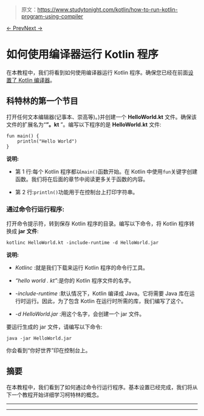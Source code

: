 > 原文：<https://www.studytonight.com/kotlin/how-to-run-kotlin-program-using-compiler>

[← Prev](/kotlin/first-program-in-kotlin-using-intellij-idea "Kotlin First Program")[Next →](/kotlin/kotlin-keywords-and-identifiers "Keywords and Identifiers")

# 如何使用编译器运行 Kotlin 程序

在本教程中，我们将看到如何使用编译器运行 Kotlin 程序。确保您已经在前面[设置了 Kotlin 编译器](https://www.studytonight.com/kotlin/kotlin-environment-setup)。

## 科特林的第一个节目

打开任何文本编辑器(记事本、崇高等)。)并创建一个 **HelloWorld.kt** 文件。确保该文件的扩展名为“**”。kt** ”。编写以下程序的是 **HelloWorld.kt** 文件:

```
fun main() {
    println("Hello World")
} 
```

**说明:**

*   第 1 行:每个 Kotlin 程序都以`main()`函数开始。在 Kotlin 中使用`fun`关键字创建函数。我们将在后面的章节中阅读更多关于函数的内容。

*   第 2 行:`println()`功能用于在控制台上打印字符串。

### 通过命令行运行程序:

打开命令提示符，转到保存 Kotlin 程序的目录。编写以下命令，将 Kotlin 程序转换成 **jar 文件**:

```
kotlinc HelloWorld.kt -include-runtime -d HelloWorld.jar
```

**说明:**

*   *Kotlinc* :就是我们下载来运行 Kotlin 程序的命令行工具。

*   *“hello world . kt”*:是你的 Kotlin 程序文件的名字。

*   *-include-runtime* :默认情况下，Kotlin 编译成 Java。它将需要 Java 库在运行时运行。因此，为了包含 Kotlin 在运行时所需的库，我们编写了这个。

*   *-d HelloWorld.jar* :用这个名字，会创建一个 jar 文件。

要运行生成的 jar 文件，请编写以下命令:

```
java -jar HelloWorld.jar
```

你会看到“你好世界”印在控制台上。

## 摘要

在本教程中，我们看到了如何通过命令行运行程序。基本设置已经完成，我们将从下一个教程开始详细学习柯特林的概念。

* * *

* * *